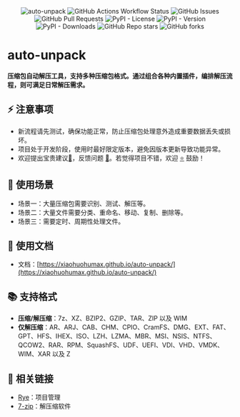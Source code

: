 <div align="center">
  <picture>
    <source media="(prefers-color-scheme: dark)" srcset="https://raw.githubusercontent.com/xiaohuohumax/auto-unpack/main/logo.png">
    <source media="(prefers-color-scheme: light)" srcset="https://raw.githubusercontent.com/xiaohuohumax/auto-unpack/main/logo-dark.png">
    <img alt="auto-unpack" src="https://raw.githubusercontent.com/xiaohuohumax/auto-unpack/main/logo.png">
  </picture>

  <img alt="GitHub Actions Workflow Status" src="https://img.shields.io/github/actions/workflow/status/xiaohuohumax/auto-unpack/publish-package.yaml?label=Build">
  <img alt="GitHub Issues" src="https://img.shields.io/github/issues/xiaohuohumax/auto-unpack?label=Issues">
  <img alt="GitHub Pull Requests" src="https://img.shields.io/github/issues-pr/xiaohuohumax/auto-unpack?label=Pull%20Requests">
  <img alt="PyPI - License" src="https://img.shields.io/pypi/l/auto-unpack?label=License">
  <img alt="PyPI - Version" src="https://img.shields.io/pypi/v/auto-unpack?label=PyPi">
  <img alt="PyPI - Downloads" src="https://img.shields.io/pypi/dm/auto-unpack?label=PyPi%20Downloads">
  <img alt="GitHub Repo stars" src="https://img.shields.io/github/stars/xiaohuohumax/auto-unpack">
  <img alt="GitHub forks" src="https://img.shields.io/github/forks/xiaohuohumax/auto-unpack">
</div>

# auto-unpack

**压缩包自动解压工具，支持多种压缩包格式。通过组合各种内置插件，编排解压流程，则可满足日常解压需求。**

## ⚡ 注意事项

+ 新流程请先测试，确保功能正常，防止压缩包处理意外造成重要数据丢失或损坏。
+ 项目处于开发阶段，使用时最好限定版本，避免因版本更新导致功能异常。
+ 欢迎提出宝贵建议[🚧](https://github.com/xiaohuohumax/auto-unpack/pulls)，反馈问题 [🐛](https://github.com/xiaohuohumax/auto-unpack/issues)。若觉得项目不错，欢迎 [⭐](https://github.com/xiaohuohumax/auto-unpack) 鼓励！

## 🎯 使用场景

+ 场景一：大量压缩包需要识别、测试、解压等。
+ 场景二：大量文件需要分类、重命名、移动、复制、删除等。
+ 场景三：需要定时、周期性处理文件。

## 📖 使用文档

+ 文档：[https://xiaohuohumax.github.io/auto-unpack/](https://xiaohuohumax.github.io/auto-unpack/)

## 📚 支持格式

+ **压缩/解压缩**：7z、XZ、BZIP2、GZIP、TAR、ZIP 以及 WIM
+ **仅解压缩**：AR、ARJ、CAB、CHM、CPIO、CramFS、DMG、EXT、FAT、GPT、HFS、IHEX、ISO、LZH、LZMA、MBR、MSI、NSIS、NTFS、QCOW2、RAR、RPM、SquashFS、UDF、UEFI、VDI、VHD、VMDK、WIM、XAR 以及 Z

## 🔗 相关链接

+ [Rye](https://rye.astral.sh/)：项目管理
+ [7-zip](https://7-zip.org/)：解压缩软件

